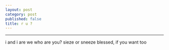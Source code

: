 ```yaml
---
layout: post
category: post
published: false
title: r u ?
---
```


---


i and i are we
who are you?
sieze
or 
sneeze
blessed,
if you want too
